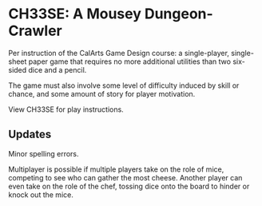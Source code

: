 # CH33SE: A Mousey Dungeon-Crawler

Per instruction of the CalArts Game Design course: a single-player, single-sheet paper game that requires no more additional utilities than two six-sided dice and a pencil.

The game must also involve some level of difficulty induced by skill or chance, and some amount of story for player motivation.

View CH33SE for play instructions.

## Updates

Minor spelling errors.

Multiplayer is possible if multiple players take on the role of mice, competing to see who can gather the most cheese. Another player can even take on the role of the chef, tossing dice onto the board to hinder or knock out the mice.
